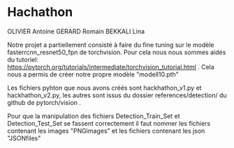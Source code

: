 # Hachathon
OLIVIER Antoine
GERARD Romain
BEKKALI Lina

Notre projet a partiellement consisté à faire du fine tuning sur le modèle fasterrcnn_resnet50_fpn de torchvision.
Pour cela nous nous sommes aidés du tutoriel: https://pytorch.org/tutorials/intermediate/torchvision_tutorial.html .
Cela nous a permis de créer notre propre modèle "modell10.pth"

Les fichiers pyhton que nous avons créés sont hackhathon_v1.py et hackhathon_v2.py, les autres sont issus du dossier references/detection/ du github de pytorch/vision .

Pour que la manipulation des fichiers Detection_Train_Set et Detection_Test_Set se fassent correctement il faut nommer les fichiers contenant les images "PNGimages" et les fichiers contenant les json "JSONfiles"
